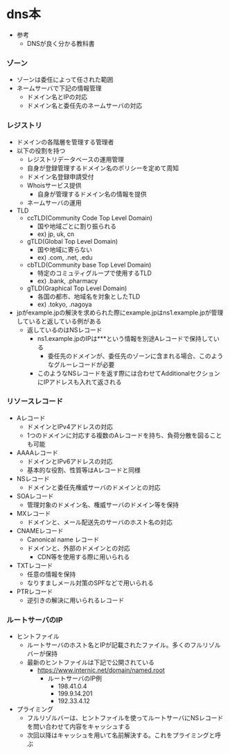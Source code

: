 # dns本

* 参考
  * DNSが良く分かる教科書

### ゾーン

* ゾーンは委任によって任された範囲
* ネームサーバで下記の情報管理
  * ドメイン名とIPの対応
  * ドメイン名と委任先のネームサーバの対応

### レジストリ

* ドメインの各階層を管理する管理者
* 以下の役割を持つ
  * レジストリデータベースの運用管理
  * 自身が登録管理するドメイン名のポリシーを定めて周知
  * ドメイン名登録申請受付
  * Whoisサービス提供
    * 自身が管理するドメイン名の情報を提供
  * ネームサーバの運用
* TLD
  * ccTLD(Community Code Top Level Domain)
    * 国や地域ごとに割り振られる
    * ex) jp, uk, cn
  * gTLD(Global Top Level Domain)
    * 国や地域に寄らない
    * ex) .com, .net, .edu
  * cbTLD(Community base Top Level Domain)
    * 特定のコミュティグループで使用するTLD
    * ex) .bank, .pharmacy
  * gTLD(Graphical Top Level Domain)
    * 各国の都市、地域名を対象としたTLD
    * ex) .tokyo, .nagoya
* jpがexample.jpの解決を求められた際にexample.jpはns1.example.jpが管理していると返している例がある
    * 返しているのはNSレコード
      * ns1.example.jpのIPは***という情報を別途Aレコードで保持している
        * 委任先のドメインが、委任先のゾーンに含まれる場合、このようなグルーレコードが必要
      * このようなNSレコードを返す際には合わせてAdditionalセクションにIPアドレスも入れて返される

### リソースレコード

* Aレコード
    * ドメインとIPv4アドレスの対応
    * 1つのドメインに対応する複数のAレコードを持ち、負荷分散を図ることも可能
* AAAAレコード
    * ドメインとIPv6アドレスの対応
    * 基本的な役割、性質等はAレコードと同様
* NSレコード
    * ドメインと委任先権威サーバのドメインとの対応
* SOAレコード
    * 管理対象のドメイン名、権威サーバのドメイン等を保持
* MXレコード
    * ドメインと、メール配送先のサーバのホスト名の対応
* CNAMEレコード
    * Canonical name レコード
    * ドメインと、外部のドメインとの対応
        * CDN等を使用する際に用いられる
* TXTレコード
    * 任意の情報を保持
    * なりすましメール対策のSPFなどで用いられる
* PTRレコード
    * 逆引きの解決に用いられるレコード

### ルートサーバのIP

* ヒントファイル
    * ルートサーバのホスト名とIPが記載されたファイル。多くのフルリゾルバーが保持
    * 最新のヒントファイルは下記で公開されている
        * https://www.internic.net/domain/named.root
          * ルートサーバのIP例
            * 198.41.0.4
            * 199.9.14.201
            * 192.33.4.12
* プライミング
    * フルリゾルバーは、ヒントファイルを使ってルートサーバにNSレコードを問い合わせて内容をキャッシュする
    * 次回以降はキャッシュを用いて名前解決する。これをプライミングと呼ぶ
